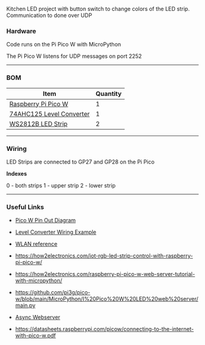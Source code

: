 Kitchen LED project with button switch to change colors of the LED strip. Communication to done over UDP

###  Hardware
Code runs on the Pi Pico W with MicroPython

The Pi Pico W listens for UDP messages on port 2252

--------
### BOM
| Item | Quantity |
| -- | -- |
| [Raspberry Pi Pico W](https://www.adafruit.com/product/5526?gclid=CjwKCAiA3KefBhByEiwAi2LDHHrzBphUm--6PniyvxpFsNIY99liun2cfvlbB1_9122XP3Poi4Q0pxoCPsEQAvD_BwE) | 1 |
| [74AHC125 Level Converter](https://cdn-shop.adafruit.com/product-files/1787/1787AHC125.pdf) | 1 |
| [WS2812B LED Strip](https://www.amazon.com/ALITOVE-Individual-Addressable-Programmable-Non-Waterproof/dp/B086B8Z6BK/ref=sr_1_10?crid=X51V29C4HMQV&keywords=ws2812b&qid=1676341262&sprefix=ws2812b%2Caps%2C194&sr=8-10&th=1) | 2 |

---

### Wiring
LED Strips are connected to GP27 and GP28 on the Pi Pico

<b>Indexes</b>
<p>
0 - both strips
1 - upper strip
2 - lower strip
</p>

---

### Useful Links
- [Pico W Pin Out Diagram](https://datasheets.raspberrypi.com/picow/PicoW-A4-Pinout.pdf)
- [Level Converter Wiring Example](https://www.adafruit.com/product/1787)
- [WLAN reference](https://docs.micropython.org/en/latest/library/network.WLAN.html)


- https://how2electronics.com/iot-rgb-led-strip-control-with-raspberry-pi-pico-w/
- https://how2electronics.com/raspberry-pi-pico-w-web-server-tutorial-with-micropython/

- https://github.com/pi3g/pico-w/blob/main/MicroPython/I%20Pico%20W%20LED%20web%20server/main.py

- [Async Webserver](https://gist.github.com/aallan/3d45a062f26bc425b22a17ec9c81e3b6)

- https://datasheets.raspberrypi.com/picow/connecting-to-the-internet-with-pico-w.pdf





